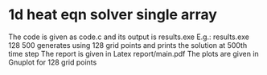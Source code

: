 # 1d heat eqn solver single array
 
 The code is given as code.c and its output is results.exe
 E.g.: results.exe 128 500 generates using 128 grid points and prints the solution at 500th time step 
 The report is given in Latex report/main.pdf
 The plots are given in Gnuplot for 128 grid points
 
